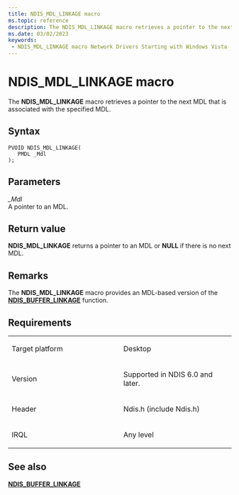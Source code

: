 ```yaml
---
title: NDIS_MDL_LINKAGE macro
ms.topic: reference
description: The NDIS_MDL_LINKAGE macro retrieves a pointer to the next MDL that is associated with the specified MDL.
ms.date: 03/02/2023
keywords:
 - NDIS_MDL_LINKAGE macro Network Drivers Starting with Windows Vista
---
```


# NDIS\_MDL\_LINKAGE macro


The **NDIS\_MDL\_LINKAGE** macro retrieves a pointer to the next MDL that is associated with the specified MDL.

## Syntax

```ManagedCPlusPlus
PVOID NDIS_MDL_LINKAGE(
   PMDL _Mdl
);
```

## Parameters

*\_Mdl*   
A pointer to an MDL.

## Return value

**NDIS\_MDL\_LINKAGE** returns a pointer to an MDL or **NULL** if there is no next MDL.

## Remarks

The **NDIS\_MDL\_LINKAGE** macro provides an MDL-based version of the [**NDIS\_BUFFER\_LINKAGE**](/previous-versions/windows/hardware/network/ff556919(v=vs.85)) function.

## Requirements

<table>
<colgroup>
<col width="50%" />
<col width="50%" />
</colgroup>
<tbody>
<tr class="odd">
<td><p>Target platform</p></td>
<td>Desktop</td>
</tr>
<tr class="even">
<td><p>Version</p></td>
<td><p>Supported in NDIS 6.0 and later.</p></td>
</tr>
<tr class="odd">
<td><p>Header</p></td>
<td>Ndis.h (include Ndis.h)</td>
</tr>
<tr class="even">
<td><p>IRQL</p></td>
<td><p>Any level</p></td>
</tr>
</tbody>
</table>

## See also


[**NDIS\_BUFFER\_LINKAGE**](/previous-versions/windows/hardware/network/ff556919(v=vs.85))

 

